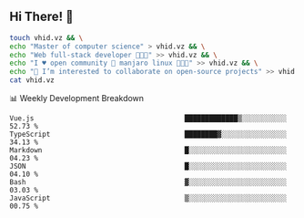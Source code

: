 ## Hi There! 👋

```sh
touch vhid.vz && \
echo "Master of computer science" > vhid.vz && \
echo "Web full-stack developer 🙈🙉🙊" >> vhid.vz && \
echo "I ♥️ open community 🎯 manjaro linux 🎉🐍🥳" >> vhid.vz && \
echo "👯 I’m interested to collaborate on open-source projects" >> vhid.vz && \
cat vhid.vz
```
:bar_chart: Weekly Development Breakdown

<!--START_SECTION:waka-->

```text
Vue.js                                     █████████████▒░░░░░░░░░░░   52.73 %
TypeScript                                 ████████▓░░░░░░░░░░░░░░░░   34.13 %
Markdown                                   █░░░░░░░░░░░░░░░░░░░░░░░░   04.23 %
JSON                                       █░░░░░░░░░░░░░░░░░░░░░░░░   04.10 %
Bash                                       ▓░░░░░░░░░░░░░░░░░░░░░░░░   03.03 %
JavaScript                                 ▒░░░░░░░░░░░░░░░░░░░░░░░░   00.75 %
```

<!--END_SECTION:waka-->
